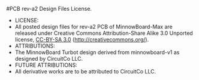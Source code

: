 #PCB rev-a2 Design Files License. 

- LICENSE:
 - All posted design files for rev-a2 PCB of MinnowBoard-Max are released under Creative Commons Attribution-Share Alike 3.0 Unported license, [CC-BY-SA 3.0](https://creativecommons.org/licenses/by-sa/3.0/) (http://creativecommons.org/). 
- ATTRIBUTIONS:
 - The MinnowBoard Turbot design derived from minnowboard-v1 as designed by CircuitCo LLC. 
- FUTURE ATTRIBUTIONS:
 - All derivative works are to be attributed to CircuitCo LLC.
